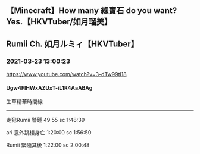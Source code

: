 ## 【Minecraft】How many 綠寶石 do you want? Yes.【HKVTuber/如月瑠美】
## Rumii Ch. 如月ルミィ【HKVTuber】
### 2021-03-23 13:00:23
https://www.youtube.com/watch?v=3-dTw99tl18
#### Ugw4FIHWxAZUxT-iL1R4AaABAg
生草精華時間線

___________________________________

走犯Rumii 警鍾 49:55   sc 1:48:39

ari 意外跳樓身亡 1:20:00 sc 1:56:50



Rumii 緊隨其後 1:22:00  sc 2:00:48

